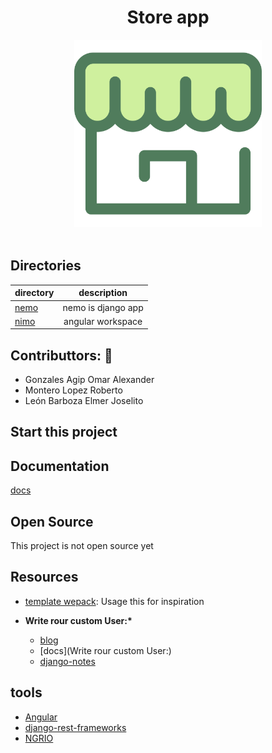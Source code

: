 <div align="center">
   <h1>Store app</h1>
   <img width="300" src="./icon.svg"/>
</div>
<br/>

## Directories

| directory    |    description     |
| :----------- | :----------------: |
| [nemo](nemo) | nemo is django app |
| [nimo](nimo) | angular workspace  |

## Contributtors: 💯

- Gonzales Agip Omar Alexander
- Montero Lopez Roberto
- León Barboza Elmer Joselito

## Start this project

## Documentation

[docs](https://www.notion.so/Django-aplication-b7dfb11cd7044223b21fc98a433a0218)

## Open Source

This project is not open source yet

## Resources

- [template wepack](https://github.com/fceruti/django-starter-project):
  Usage this for inspiration

- **Write rour custom User:\***
  - [blog](https://testdriven.io/blog/django-custom-user-model/#user-model)
  - [docs](Write rour custom User:)
  - [django-notes](https://github.com/ArchTaqi/django-rest-api/blob/master/docs/00-django-notes.md)

## tools

- [Angular](https://angular.io/)
- [django-rest-frameworks](https://www.django-rest-framework.org/)
- [NGRIO](https://ngrx.io/)
